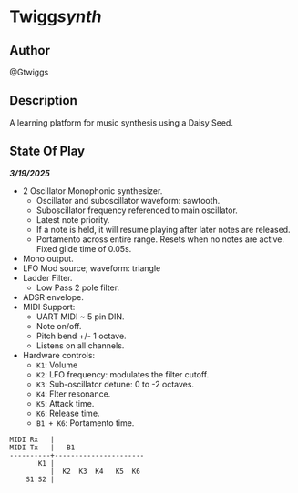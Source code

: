 # Twigg*synth*

## Author

@Gtwiggs

## Description

A learning platform for music synthesis using a Daisy Seed.

## State Of Play

**_3/19/2025_**

- 2 Oscillator Monophonic synthesizer.
  - Oscillator and suboscillator waveform: sawtooth.
  - Suboscillator frequency referenced to main oscillator.
  - Latest note priority.
  - If a note is held, it will resume playing after later notes are released.
  - Portamento across entire range. Resets when no notes are active. Fixed glide time of 0.05s.
- Mono output.
- LFO Mod source; waveform: triangle
- Ladder Filter.
  - Low Pass 2 pole filter.
- ADSR envelope.
- MIDI Support:
  - UART MIDI ~ 5 pin DIN.
  - Note on/off.
  - Pitch bend +/- 1 octave.
  - Listens on all channels.
- Hardware controls:
  - `K1`: Volume
  - `K2`: LFO frequency: modulates the filter cutoff.
  - `K3`: Sub-oscillator detune: 0 to -2 octaves.
  - `K4`: Flter resonance.
  - `K5`: Attack time.
  - `K6`: Release time.
  - `B1 + K6`: Portamento time.

```
MIDI Rx   |
MIDI Tx   |   B1
----------+----------------------
       K1 |
          |  K2  K3  K4   K5  K6
    S1 S2 |
```
